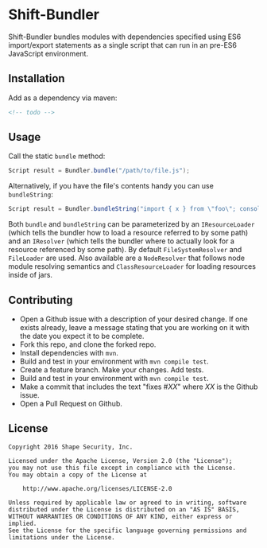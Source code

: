 # Shift-Bundler

Shift-Bundler bundles modules with dependencies specified using ES6 import/export statements 
as a single script that can run in an pre-ES6 JavaScript environment.

## Installation

Add as a dependency via maven:

```xml
<!-- todo -->
```

## Usage

Call the static `bundle` method:

```java
Script result = Bundler.bundle("/path/to/file.js");
```

Alternatively, if you have the file's contents handy you can use `bundleString`:

```java
Script result = Bundler.bundleString("import { x } from \"foo\"; console.log(x);");
```

Both `bundle` and `bundleString` can be parameterized by an `IResourceLoader` (which tells the 
bundler how to load a resource referred to by some path) and an `IResolver` (which tells the 
bundler where to actually look for a resource referenced by some path). By default 
`FileSystemResolver` and `FileLoader` are used. Also available are a `NodeResolver` that follows
node module resolving semantics and `ClassResourceLoader` for loading resources inside of jars.

## Contributing

* Open a Github issue with a description of your desired change. If one exists already, leave 
a message stating that you are working on it with the date you expect it to be complete.
* Fork this repo, and clone the forked repo.
* Install dependencies with `mvn`.
* Build and test in your environment with `mvn compile test`.
* Create a feature branch. Make your changes. Add tests.
* Build and test in your environment with `mvn compile test`.
* Make a commit that includes the text "fixes #*XX*" where *XX* is the Github issue.
* Open a Pull Request on Github.

## License

    Copyright 2016 Shape Security, Inc.

    Licensed under the Apache License, Version 2.0 (the "License");
    you may not use this file except in compliance with the License.
    You may obtain a copy of the License at

        http://www.apache.org/licenses/LICENSE-2.0

    Unless required by applicable law or agreed to in writing, software
    distributed under the License is distributed on an "AS IS" BASIS,
    WITHOUT WARRANTIES OR CONDITIONS OF ANY KIND, either express or implied.
    See the License for the specific language governing permissions and
    limitations under the License.
